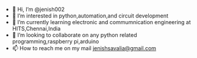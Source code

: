 - 👋 Hi, I’m @jenish002
- 👀 I’m interested in python,automation,and circuit development  
- 🌱 I’m currently learning electronic and commumnication engineering at HITS,Chennai,India
- 💞️ I’m looking to collaborate on any python related programming,raspberry pi,arduino
- 📫 How to reach me on my mail jenishsavalia@gmail.com

<!---
jenish002/jenish002 is a ✨ special ✨ repository because its `README.md` (this file) appears on your GitHub profile.
You can click the Preview link to take a look at your changes.
--->
